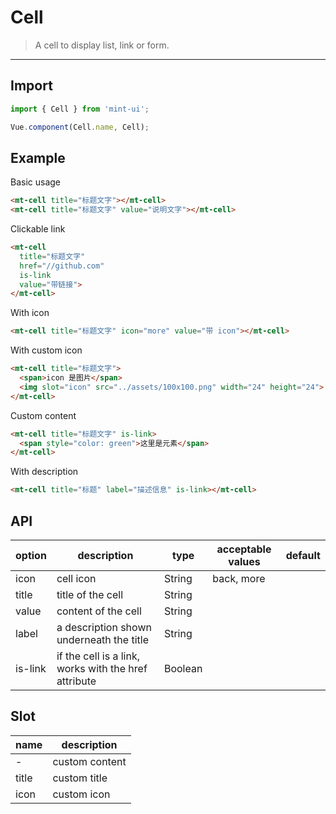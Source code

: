 # Cell

> A cell to display list, link or form.

----------


## Import

```javascript
import { Cell } from 'mint-ui';

Vue.component(Cell.name, Cell);
```

## Example

Basic usage
```html
<mt-cell title="标题文字"></mt-cell>
<mt-cell title="标题文字" value="说明文字"></mt-cell>
```

Clickable link

```html
<mt-cell
  title="标题文字"
  href="//github.com"
  is-link
  value="带链接">
</mt-cell>
```

With icon

```html
<mt-cell title="标题文字" icon="more" value="带 icon"></mt-cell>
```


With custom icon

```html
<mt-cell title="标题文字">
  <span>icon 是图片</span>
  <img slot="icon" src="../assets/100x100.png" width="24" height="24">
</mt-cell>
```

Custom content

```html
<mt-cell title="标题文字" is-link>
  <span style="color: green">这里是元素</span>
</mt-cell>
```

With description

```html
<mt-cell title="标题" label="描述信息" is-link></mt-cell>
```


## API
| option | description | type | acceptable values | default |
|------|-------|---------|-------|--------|
|   icon  |  cell icon   | String    |  back, more   |     |
| title | title of the cell | String | | |
| value | content of the cell | String | | |
| label | a description shown underneath the title | String | | |
| is-link | if the cell is a link, works with the href attribute | Boolean | | |

## Slot
| name | description |
|------|--------|
| - | custom content |
| title | custom title |
| icon | custom icon |
